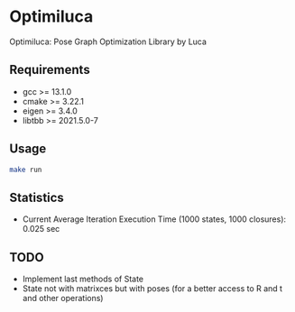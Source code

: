 # Optimiluca
Optimiluca: Pose Graph Optimization Library by Luca

## Requirements
 - gcc >= 13.1.0
 - cmake >= 3.22.1
 - eigen >= 3.4.0
 - libtbb >= 2021.5.0-7

## Usage
```bash
make run
```

## Statistics
 - Current Average Iteration Execution Time (1000 states, 1000 closures): 0.025 sec

## TODO
 - Implement last methods of State
 - State not with matrixces but with poses (for a better access to R and t and other operations)
